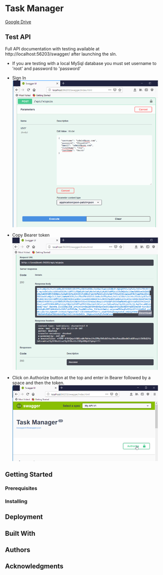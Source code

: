 # Task Manager

[Google Drive](https://drive.google.com/open?id=152iXPBzXkmBrEiGeA1CxkhKxQQXTxXR6)

## Test API
Full API documentation with testing available at http://localhost:56203/swagger/ after launching the sln.

- If you are testing with a local MySql database you must set username to 'root' and password to 'password'

- Sign In
![](project-files/swagger1.png)

- Copy Bearer token
![](project-files/swagger2.png)

- Click on Authorize button at the top and enter in Bearer followed by a space and then the token.
![](project-files/swagger3.png)

## Getting Started

### Prerequisites

### Installing

## Deployment

## Built With

## Authors

## Acknowledgments

